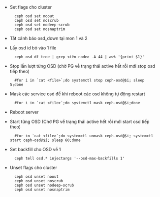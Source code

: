 - Set flags cho cluster

        ceph osd set noout
        ceph osd set noscrub
        ceph osd set nodeep-scrub
        ceph osd set nosnaptrim

- Tắt cảnh báo osd_down tại mon 1 và 2

- Lấy osd id bỏ vào 1 file

        ceph osd df tree | grep <tên node> -A 44 | awk '{print $1}'

- Stop lần lượt từng OSD (chờ PG về trạng thái active hết rồi mới stop osd tiếp theo)

        #for i in `cat <file>`;do systemctl stop ceph-osd@$i; sleep 5;done

- Mask các service osd để khi reboot các osd không tự động restart

        #for i in `cat <file>`;do systemctl mask ceph-osd@$i;done

- Reboot server

- Start từng OSD (Chờ PG về trạng thái active hết rồi mới start osd tiếp theo)

        #for in `cat <file>`;do systemctl unmask ceph-osd@$i; systemctl start ceph-osd@$i; sleep 60;done

- Set backfill cho OSD về 1

        ceph tell osd.* injectargs '--osd-max-backfills 1'

- Unset flags cho cluster

        ceph osd unset noout
        ceph osd unset noscrub
        ceph osd unset nodeep-scrub
        ceph osd unset nosnaptrim
